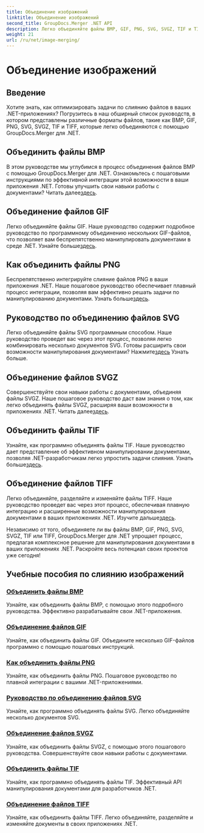 ```yaml
---
title: Объединение изображений
linktitle: Объединение изображений
second_title: GroupDocs.Merger .NET API
description: Легко объединяйте файлы BMP, GIF, PNG, SVG, SVGZ, TIF и TIFF с помощью GroupDocs.Merger .NET. Эффективно интегрируйте работу с документами в свои приложения .NET.
weight: 21
url: /ru/net/image-merging/
---
```


# Объединение изображений

## Введение

Хотите знать, как оптимизировать задачи по слиянию файлов в ваших .NET-приложениях? Погрузитесь в наш обширный список руководств, в котором представлены различные форматы файлов, такие как BMP, GIF, PNG, SVG, SVGZ, TIF и TIFF, которые легко объединяются с помощью GroupDocs.Merger для .NET.

## Объединить файлы BMP

 В этом руководстве мы углубимся в процесс объединения файлов BMP с помощью GroupDocs.Merger для .NET. Ознакомьтесь с пошаговыми инструкциями по эффективной интеграции этой возможности в ваши приложения .NET. Готовы улучшить свои навыки работы с документами? Читать далее[здесь](./merge-bmp-files/).

## Объединение файлов GIF

 Легко объединяйте файлы GIF. Наше руководство содержит подробное руководство по программному объединению нескольких GIF-файлов, что позволяет вам беспрепятственно манипулировать документами в среде .NET. Узнайте больше[здесь](./merging-gif-files/).

## Как объединить файлы PNG

Беспрепятственно интегрируйте слияние файлов PNG в ваши приложения .NET. Наше пошаговое руководство обеспечивает плавный процесс интеграции, позволяя вам эффективно решать задачи по манипулированию документами. Узнать больше[здесь](./how-to-merge-png-files/).

## Руководство по объединению файлов SVG

 Легко объединяйте файлы SVG программным способом. Наше руководство проведет вас через этот процесс, позволяя легко комбинировать несколько документов SVG. Готовы расширить свои возможности манипулирования документами? Нажмите[здесь](./guide-merging-svg-files/) Узнать больше.

## Объединение файлов SVGZ

 Совершенствуйте свои навыки работы с документами, объединяя файлы SVGZ. Наше пошаговое руководство даст вам знания о том, как легко объединять файлы SVGZ, расширяя ваши возможности в приложениях .NET. Читать далее[здесь](./merging-svgz-files/).

## Объединить файлы TIF

 Узнайте, как программно объединять файлы TIF. Наше руководство дает представление об эффективном манипулировании документами, позволяя .NET-разработчикам легко упростить задачи слияния. Узнать больше[здесь](./merge-tif-files/).

## Объединение файлов TIFF

Легко объединяйте, разделяйте и изменяйте файлы TIFF. Наше руководство проведет вас через этот процесс, обеспечивая плавную интеграцию и расширенные возможности манипулирования документами в ваших приложениях .NET. Изучите дальше[здесь](./merging-tiff-files/).

Независимо от того, объединяете ли вы файлы BMP, GIF, PNG, SVG, SVGZ, TIF или TIFF, GroupDocs.Merger для .NET упрощает процесс, предлагая комплексное решение для манипулирования документами в ваших приложениях .NET. Раскройте весь потенциал своих проектов уже сегодня!
## Учебные пособия по слиянию изображений
### [Объединить файлы BMP](./merge-bmp-files/)
Узнайте, как объединить файлы BMP, с помощью этого подробного руководства. Эффективно разрабатывайте свои .NET-приложения.
### [Объединение файлов GIF](./merging-gif-files/)
Узнайте, как объединить файлы GIF. Объедините несколько GIF-файлов программно с помощью пошаговых инструкций.
### [Как объединить файлы PNG](./how-to-merge-png-files/)
Узнайте, как объединить файлы PNG. Пошаговое руководство по плавной интеграции с вашими .NET-приложениями.
### [Руководство по объединению файлов SVG](./guide-merging-svg-files/)
Узнайте, как программно объединять файлы SVG. Легко объединяйте несколько документов SVG.
### [Объединение файлов SVGZ](./merging-svgz-files/)
Узнайте, как объединить файлы SVGZ, с помощью этого пошагового руководства. Совершенствуйте свои навыки работы с документами.
### [Объединить файлы TIF](./merge-tif-files/)
Узнайте, как программно объединять файлы TIF. Эффективный API манипулирования документами для разработчиков .NET.
### [Объединение файлов TIFF](./merging-tiff-files/)
Узнайте, как объединить файлы TIFF. Легко объединяйте, разделяйте и изменяйте документы в своих приложениях .NET.